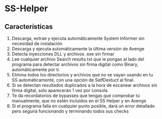 # SS-Helper

## Características
1. Descarga, extrae y ejecuta automáticamente System Informer sin necesidad de instalación
2. Descarga y ejecuta automáticamente la última versión de Avenge
3. Detecta inyecciones DLL y archivos .exe sin firmar
4. Lee cualquier archivo Search results.txt que le pongas al lado del programa para detectar archivos sin firma digital como Binary, automáticamente por ti.
5. Elimina todos los directorios y archivos que no se vayan usando en tu SS automáticamente, con una opción de SelfDestuct al final.
6. Si se detectan resultados duplicados a la hora de escanear archivos sin firma digital, solo aparecerán 1 vez por consola
7. Te da recordatorios de bypasses que tengas que comprobar tú manualmente, que no estén incluidos en el SS Helper y en Avenge
8. Si el programa falla en cualquier punto posible, dará un error detallado pero seguirá funcionando y terminando todos sus checks
